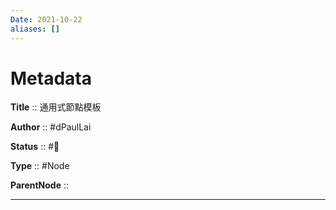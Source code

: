 ```yaml
---
Date: 2021-10-22
aliases: []
---
```


# Metadata

**Title** 	  :: 通用式節點模板

**Author** :: #dPaulLai

**Status** 	:: #🌱

**Type** 	:: #Node

**ParentNode** ::

---
